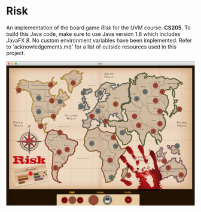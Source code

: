 # Risk
An implementation of the board game *Risk* for the UVM course: **CS205**.
To build this Java code, make sure to use Java version 1.8 which includes JavaFX 8. No custom environment variables 
have been implemented. Refer to 'acknowledgements.md' for a list of outside resources used in this project.

![](res/img/demo_img.png)
